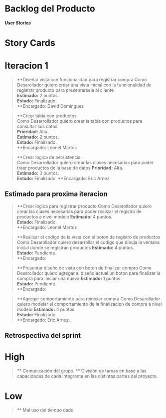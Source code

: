 ﻿# **Backlog del Producto**

#### *User Stories*

# **Story Cards**

# Iteracion 1


> **Diseñar vista con funcionalidad para registrar compra 
Como Desarollador quiero crear una vista inicial con la funcionalidad de registrar producto para presentarsela al cliente    
**Estimado:** 2 puntos.  
**Estado:** Finalizado.  
**Encargado: David Dominguez 


 > **Crear tabla con productos  
Como Desarrollador quiero crear la tabla con productos para consultar sus datos  
**Prioridad:** Alta.  
**Estimado:** 2 puntos.  
**Estado:** Finalizado.  
**Encargado: Leonel Martos 


 > **Crear logica de persistencia  
Como Desarrollador quiero crear las clases necesarias para poder traer productos de la base de datos
**Prioridad:** Alta.  
**Estimado:** 3 puntos.  
**Estado:** Finalizado.
**Encargado: Eric Arnez


## Estimado para proxima iteracion

> **Crear logica para registrar producto
Como Desarollador quiero crear las clases 
necesarias para poder realizar el registro de productos a nivel modelo
**Estimado:** 4 puntos.  
**Estado:** Finalizado.  
**Encargado: Leonel Martos

> **Realizar el codigo de la vista con el boton de registro de productos
Como Desarollador quiero desarrollar el codigo que dibuja la ventana inicial donde se registran productos
**Estimado:** 4 puntos.  
**Estado:** Pendiente.  
**Encargado:

> **Presentar diseño de vista con boton de finalizar compro
Como Desarollador quiero agregar al diseño actual un boton para finalizar 
la compra para iniciar una nueva
**Estimado:** 1 puntos.  
**Estado:** Pendiente.  
**Encargado:

> **Agregar comportamiento para reiniciar compra
Como Desarollador quiero modelar el comportamiento 
de la finalizacion de compra a nivel modelo
**Estimado:** 4 puntos.  
**Estado:** Finalizado.  
**Encargado: Eric Arnez.


## Retrospectiva del sprint

# High

> ** Comunicación del grupo.
> ** División de tareas en base a las capacidades de cada 
integrante en las distintas partes del proyecto.

# Low

> ** Mal uso del tiempo dado
